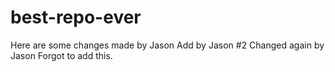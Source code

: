 # best-repo-ever
Here are some changes made by Jason
Add by Jason #2
Changed again by Jason
Forgot to add this.
